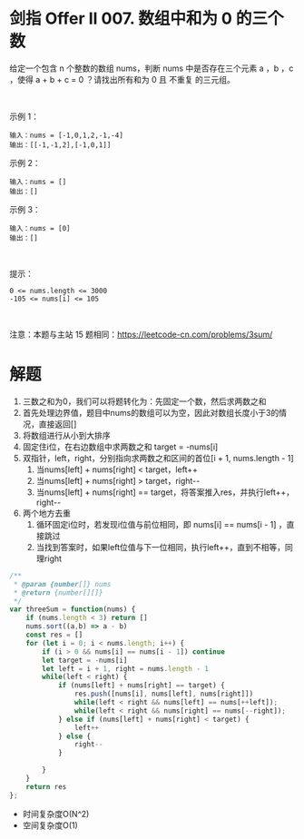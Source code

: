 # 剑指 Offer II 007. 数组中和为 0 的三个数

给定一个包含 n 个整数的数组 nums，判断 nums 中是否存在三个元素 a ，b ，c ，使得 a + b + c = 0 ？请找出所有和为 0 且 不重复 的三元组。

 

示例 1：
```
输入：nums = [-1,0,1,2,-1,-4]
输出：[[-1,-1,2],[-1,0,1]]
```
示例 2：
```
输入：nums = []
输出：[]
```
示例 3：
```
输入：nums = [0]
输出：[]
```
 

提示：
```
0 <= nums.length <= 3000
-105 <= nums[i] <= 105
```
 

注意：本题与主站 15 题相同：https://leetcode-cn.com/problems/3sum/

# 解题
1. 三数之和为0，我们可以将题转化为：先固定一个数，然后求两数之和
2. 首先处理边界值，题目中nums的数组可以为空，因此对数组长度小于3的情况，直接返回[]
3. 将数组进行从小到大排序
4. 固定住i位，在右边数组中求两数之和 target = -nums[i]
5. 双指针，left，right，分别指向求两数之和区间的首位[i + 1, nums.length - 1]
   1. 当nums[left] + nums[right] < target，left++
   2. 当nums[left] + nums[right] > target，right--
   3. 当nums[left] + nums[right] == target，将答案推入res，并执行left++，right--
6. 两个地方去重
   1. 循环固定i位时，若发现i位值与前位相同，即 nums[i] == nums[i - 1] ，直接跳过
   2. 当找到答案时，如果left位值与下一位相同，执行left++，直到不相等，同理right
```js
/**
 * @param {number[]} nums
 * @return {number[][]}
 */
var threeSum = function(nums) {
    if (nums.length < 3) return [] 
    nums.sort((a,b) => a - b)
    const res = []
    for (let i = 0; i < nums.length; i++) {
        if (i > 0 && nums[i] == nums[i - 1]) continue
        let target = -nums[i]
        let left = i + 1, right = nums.length - 1
        while(left < right) {
            if (nums[left] + nums[right] == target) {
                res.push([nums[i], nums[left], nums[right]])
                while(left < right && nums[left] == nums[++left]);
                while(left < right && nums[right] == nums[--right]);
            } else if (nums[left] + nums[right] < target) {
                left++
            } else {
                right--
            }
           
        } 
    }
    return res
};
```
- 时间复杂度O(N^2)
- 空间复杂度O(1)